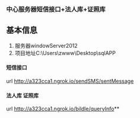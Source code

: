 ### 中心服务器短信接口+法人库+证照库
## 基本信息
1. 服务器windowServer2012
1. 项目地址C:\Users\zwww\Desktop\sqlAPP
#### 短信接口
url http://a323cca1.ngrok.io/sendSMS/sentMessage

#### 法人库 证照库
url http://a323cca1.ngrok.io/bildle/queryInfo**